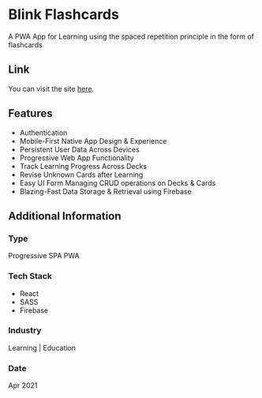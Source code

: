 # Blink Flashcards
A PWA App for Learning using the spaced repetition principle in the form of flashcards

## Link
You can visit the site [here](https://blink-flash.vercel.app/).

## Features
* Authentication
* Mobile-First Native App Design & Experience
* Persistent User Data Across Devices
* Progressive Web App Functionality
* Track Learning Progress Across Decks
* Revise Unknown Cards after Learning
* Easy UI Form Managing CRUD operations on Decks & Cards
* Blazing-Fast Data Storage & Retrieval using Firebase


## Additional Information

### Type
Progressive SPA PWA

### Tech Stack
* React
* SASS
* Firebase

### Industry
Learning | Education

### Date
Apr 2021






